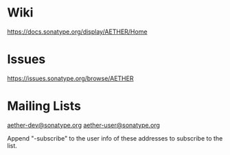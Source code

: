 Wiki
====
<https://docs.sonatype.org/display/AETHER/Home>

Issues
======
<https://issues.sonatype.org/browse/AETHER>

Mailing Lists
=============
<aether-dev@sonatype.org>
<aether-user@sonatype.org>

Append "-subscribe" to the user info of these addresses to subscribe to the list.
